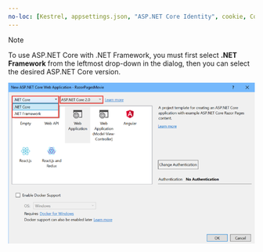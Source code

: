 ```yaml
---
no-loc: [Kestrel, appsettings.json, "ASP.NET Core Identity", cookie, Cookie, Blazor, "Blazor Server", "Blazor WebAssembly", "Identity", "Let's Encrypt", Razor, SignalR]
---
```

  > [!NOTE]
  > To use ASP.NET Core with .NET Framework, you must first select **.NET Framework** from the leftmost drop-down in the dialog, then you can select the desired ASP.NET Core version.

  ![Web Application (Razor Pages)](../tutorials/razor-pages/razor-pages-start/_static/np2.png)
